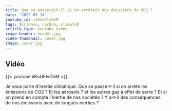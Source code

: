 ```yaml
---
title: Que se passerait-il si on arrêtait nos émissions de CO2 ?
date: '2022-03-14'
youtube_id: iiKuUElvGhM
tags: [science, carbon, climate]
article_type: youtube_video
image-header: header.jpg
video-thumbnail: cover.jpg
image: cover.jpg
---
```


## Vidéo

{{< youtube iiKuUElvGhM >}}

Je vous parle d'inertie climatique. Que se passe-t-il si on arrête les émissions de CO2 ? Et les aérosols ? et les autres gaz à effet de serre ? Et si on prend en compte l'inertie de nos sociétés ? Y a-t-il des conséquences de nos émissions avec de longues inerties ?